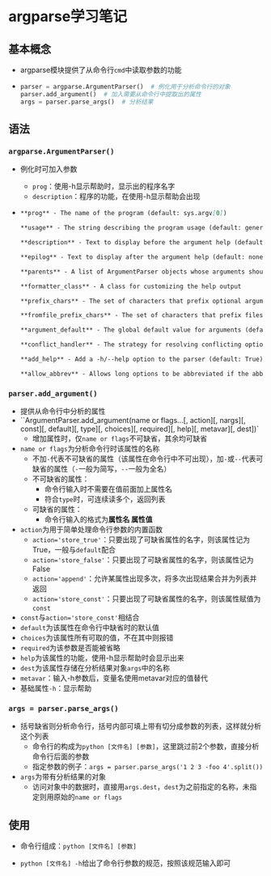 # argparse学习笔记

## 基本概念

- argparse模块提供了从命令行`cmd`中读取参数的功能

- ```python
  parser = argparse.ArgumentParser()  # 例化用于分析命令行的对象
  parser.add_argument()  # 加入需要从命令行中提取出的属性
  args = parser.parse_args()  # 分析结果
  ```

## 语法

### `argparse.ArgumentParser()`

- 例化时可加入参数

  - `prog`：使用-h显示帮助时，显示出的程序名字
  - `description`：程序的功能，在使用-h显示帮助会出现

- ```markdown
  **prog** - The name of the program (default: sys.argv[0])
  
  **usage** - The string describing the program usage (default: generated from arguments added to parser)
  
  **description** - Text to display before the argument help (default: none)
  
  **epilog** - Text to display after the argument help (default: none)
  
  **parents** - A list of ArgumentParser objects whose arguments should also be included
  
  **formatter_class** - A class for customizing the help output
  
  **prefix_chars** - The set of characters that prefix optional arguments (default: ‘-‘)
  
  **fromfile_prefix_chars** - The set of characters that prefix files from which additional arguments should be read (default: None)
  
  **argument_default** - The global default value for arguments (default: None)
  
  **conflict_handler** - The strategy for resolving conflicting optionals (usually unnecessary)
  
  **add_help** - Add a -h/--help option to the parser (default: True)
  
  **allow_abbrev** - Allows long options to be abbreviated if the abbreviation is unambiguous. (default: True)
  ```

### `parser.add_argument()`

- 提供从命令行中分析的属性
- ``ArgumentParser.add_argument(name or flags...[, action][, nargs][, const][, default][, type][, choices][, required][, help][, metavar][, dest])`
  - 增加属性时，仅`name or flags`不可缺省，其余均可缺省
- `name or flags`为分析命令行时该属性的名称
  - 不加`-`代表不可缺省的属性（该属性在命令行中不可出现），加`-`或`--`代表可缺省的属性（`-`一般为简写，`--`一般为全名）
  - 不可缺省的属性：
    - 命令行输入时不需要在值前面加上属性名
    - 符合`type`时，可连续读多个，返回列表
  - 可缺省的属性：
    - 命令行输入的格式为**属性名 属性值**
- `action`为用于简单处理命令行参数的内置函数
  - `action='store_true'`：只要出现了可缺省属性的名字，则该属性记为True，一般与`default`配合
  - `action='store_false'`：只要出现了可缺省属性的名字，则该属性记为False
  - `action='append'`：允许某属性出现多次，将多次出现结果合并为列表并返回
  - `action='store_const'`：只要出现了可缺省属性的名字，则该属性赋值为`const`
- `const`与`action='store_const'`相结合
- `default`为该属性在命令行中缺省时的默认值
- `choices`为该属性所有可取的值，不在其中则报错
- `required`为该参数是否能被省略
- `help`为该属性的功能，使用-h显示帮助时会显示出来
- `dest`为该属性存储在分析结果对象`args`中的名称
- `metavar`：输入-h参数后，变量名使用metavar对应的值替代
- 基础属性`-h`：显示帮助

### `args = parser.parse_args()`

- 括号缺省则分析命令行，括号内部可填上带有切分成参数的列表，这样就分析这个列表
  - 命令行的构成为`python [文件名] [参数]`，这里跳过前2个参数，直接分析命令行后面的参数
  - 指定参数的例子：`args = parser.parse_args('1 2 3 -foo 4'.split())`
- `args`为带有分析结果的对象
  - 访问对象中的数据时，直接用`args.dest`，`dest`为之前指定的名称，未指定则用原始的`name or flags`

## 使用

- 命令行组成：`python [文件名] [参数]`

- `python [文件名] -h`给出了命令行参数的规范，按照该规范输入即可

